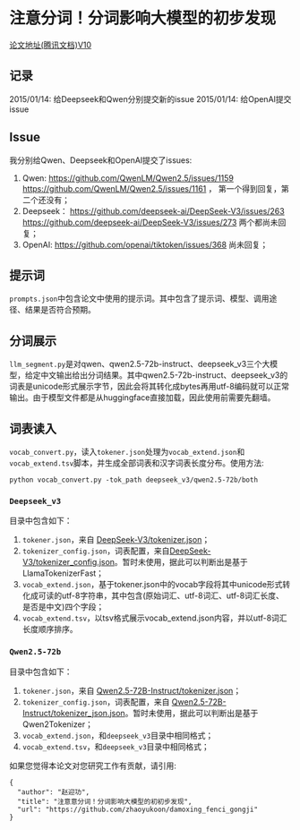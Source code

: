 # 注意分词！分词影响大模型的初步发现

[论文地址(腾讯文档)V10](https://docs.qq.com/pdf/DT095ZktteVVJTE5K)

## 记录
2015/01/14: 给Deepseek和Qwen分别提交新的issue
2015/01/14: 给OpenAI提交issue

## Issue

我分别给Qwen、Deepseek和OpenAI提交了issues:
1. Qwen: https://github.com/QwenLM/Qwen2.5/issues/1159 https://github.com/QwenLM/Qwen2.5/issues/1161 ， 第一个得到回复，第二个还没有；
2. Deepseek： https://github.com/deepseek-ai/DeepSeek-V3/issues/263  https://github.com/deepseek-ai/DeepSeek-V3/issues/273 两个都尚未回复；
3. OpenAI: https://github.com/openai/tiktoken/issues/368 尚未回复；

## 提示词
`prompts.json`中包含论文中使用的提示词。其中包含了提示词、模型、调用途径、结果是否符合预期。


## 分词展示

`llm_segment.py`是对qwen、qwen2.5-72b-instruct、deepseek_v3三个大模型，给定中文输出给出分词结果。其中qwen2.5-72b-instruct、deepseek_v3的词表是unicode形式展示字节，因此会将其转化成bytes再用utf-8编码就可以正常输出。由于模型文件都是从huggingface直接加载，因此使用前需要先翻墙。

## 词表读入

`vocab_convert.py`，读入`tokener.json`处理为`vocab_extend.json`和 `vocab_extend.tsv`脚本，并生成全部词表和汉字词表长度分布。使用方法:

`python vocab_convert.py -tok_path deepseek_v3/qwen2.5-72b/both`

### `Deepseek_v3`
目录中包含如下：
1. `tokener.json`，来自 [DeepSeek-V3/tokenizer.json](https://huggingface.co/deepseek-ai/DeepSeek-V3/blob/main/tokenizer.json)；
2. `tokenizer_config.json`，词表配置，来自[DeepSeek-V3/tokenizer_config.json](https://huggingface.co/deepseek-ai/DeepSeek-V3/blob/main/tokenizer_config.json)。暂时未使用，据此可以判断出是基于LlamaTokenizerFast；
3. `vocab_extend.json`，基于tokener.json中的vocab字段将其中unicode形式转化成可读的utf-8字符串，其中包含(原始词汇、utf-8词汇、utf-8词汇长度、是否是中文)四个字段；
4. `vocab_extend.tsv`，以tsv格式展示vocab_extend.json内容，并以utf-8词汇长度顺序排序。


### `Qwen2.5-72b`
目录中包含如下：
1. `tokener.json`，来自 [Qwen2.5-72B-Instruct/tokenizer.json](https://huggingface.co/Qwen/Qwen2.5-72B-Instruct/blob/main/tokenizer.json)；
2. `tokenizer_config.json`，词表配置，来自 [Qwen2.5-72B-Instruct/tokenizer_json.json](https://huggingface.co/Qwen/Qwen2.5-72B-Instruct/blob/main/tokenizer_json.json)。暂时未使用，据此可以判断出是基于Qwen2Tokenizer；
3. `vocab_extend.json`，和`deepseek_v3`目录中相同格式；
4. `vocab_extend.tsv`，和`deepseek_v3`目录中相同格式；

如果您觉得本论文对您研究工作有贡献，请引用:
```
{
  "author": "赵迎功",
  "title": "注意意分词！分词影响大模型的初初步发现",
  "url": "https://github.com/zhaoyukoon/damoxing_fenci_gongji"
}
```
